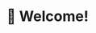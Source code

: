 ---
title: ":wave: Welcome!"
image: /img/welcome.webp
desc: 
        - >-
          My name is Will, it's nice to meet you! Or, nice to have you meet me. 
          I am a Junior and self-proclaimed 'Student Leader' studying Computer Science at Oregon State University. Go Beavs! 

        - >-
          You can learn more about me using the dropdown at the top of the card 
          (on mobile), or the options to the left (on desktop). If you keep 
          scrolling, you'll find overviews of some of my side-projects, 
          and a blog I sometimes write to.
nopage: true
links: 
    - link: /resume.pdf
      text: My Resume
    - link: mailto:contact@vvill.dev 
      text: contact@vvill.dev
weight: 1
---